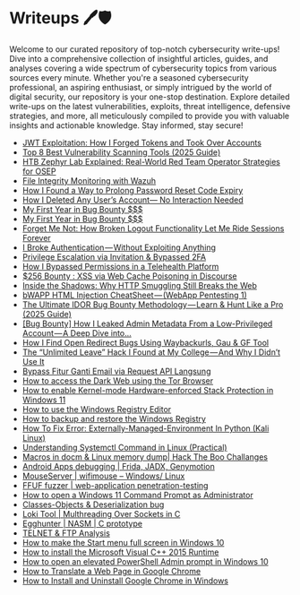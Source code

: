 # Writeups 🖊️🛡️
Welcome to our curated repository of top-notch cybersecurity write-ups! Dive into a comprehensive collection of insightful articles, guides, and analyses covering a wide spectrum of cybersecurity topics from various sources every minute. Whether you're a seasoned cybersecurity professional, an aspiring enthusiast, or simply intrigued by the world of digital security, our repository is your one-stop destination. Explore detailed write-ups on the latest vulnerabilities, exploits, threat intelligence, defensive strategies, and more, all meticulously compiled to provide you with valuable insights and actionable knowledge. Stay informed, stay secure!
<!-- WRITEUPS:START -->
- [JWT Exploitation: How I Forged Tokens and Took Over Accounts](https://infosecwriteups.com/jwt-exploitation-how-i-forged-tokens-and-took-over-accounts-2e7ab1cf4df8?source=rss----7b722bfd1b8d---4)
- [Top 8 Best Vulnerability Scanning Tools &lpar;2025 Guide&rpar;](https://infosecwriteups.com/top-8-best-vulnerability-scanning-tools-2025-guide-df3d4484c238?source=rss----7b722bfd1b8d---4)
- [HTB Zephyr Lab Explained: Real-World Red Team Operator Strategies for OSEP](https://infosecwriteups.com/htb-zephyr-lab-explained-real-world-red-team-operator-strategies-for-osep-22e250df83a2?source=rss----7b722bfd1b8d---4)
- [File Integrity Monitoring with Wazuh](https://infosecwriteups.com/file-integrity-monitoring-with-wazuh-aaffba77748d?source=rss----7b722bfd1b8d---4)
- [How I Found a Way to Prolong Password Reset Code Expiry](https://infosecwriteups.com/how-i-found-a-way-to-prolong-password-reset-code-expiry-6214391023de?source=rss----7b722bfd1b8d---4)
- [How I Deleted Any User’s Account— No Interaction Needed](https://infosecwriteups.com/how-i-deleted-any-users-account-no-interaction-needed-faae0442ff4f?source=rss----7b722bfd1b8d---4)
- [My First Year in Bug Bounty $$$](https://infosecwriteups.com/my-first-year-in-bug-bounty-9c87e0b68ac4?source=rss----7b722bfd1b8d---4)
- [My First Year in Bug Bounty $$$](https://infosecwriteups.com/my-first-year-in-bug-bounty-9c87e0b68ac4?source=rss------bug_bounty_writeup-5)
- [Forget Me Not: How Broken Logout Functionality Let Me Ride Sessions Forever](https://infosecwriteups.com/forget-me-not-how-broken-logout-functionality-let-me-ride-sessions-forever-3435e6d98845?source=rss----7b722bfd1b8d---4)
- [I Broke Authentication — Without Exploiting Anything](https://infosecwriteups.com/i-broke-authentication-without-exploiting-anything-9b1d7905b70f?source=rss----7b722bfd1b8d---4)
- [Privilege Escalation via Invitation &amp; Bypassed 2FA](https://medium.com/@edahmed008/privilege-escalation-via-invitation-bypassed-2fa-98219664764f?source=rss------bug_bounty_writeup-5)
- [How I Bypassed Permissions in a Telehealth Platform](https://medium.com/@mrro0o0tt/how-i-bypassed-permissions-in-a-telehealth-platform-f05b249b127c?source=rss------bug_bounty_writeup-5)
- [$256 Bounty : XSS via Web Cache Poisoning in Discourse](https://infosecwriteups.com/256-bounty-xss-via-web-cache-poisoning-in-discourse-594d5961555e?source=rss----7b722bfd1b8d---4)
- [Inside the Shadows: Why HTTP Smuggling Still Breaks the Web](https://medium.com/@es0557533/inside-the-shadows-why-http-smuggling-still-breaks-the-web-c81c69577fdd?source=rss------bug_bounty_writeup-5)
- [bWAPP HTML Injection CheatSheet — &lpar;WebApp Pentesting 1&rpar;](https://serkanbenol.medium.com/bwapp-html-injection-cheatsheet-webapp-pentesting-1-f6ae6719617a?source=rss------bug_bounty_writeup-5)
- [The Ultimate IDOR Bug Bounty Methodology — Learn &amp; Hunt Like a Pro &lpar;2025 Guide&rpar;](https://hackersatty.medium.com/the-ultimate-idor-bug-bounty-methodology-learn-hunt-like-a-pro-2025-guide-fd79e50fd7fe?source=rss------bug_bounty_writeup-5)
- [[Bug Bounty] How I Leaked Admin Metadata From a Low-Privileged Account — A Deep Dive into…](https://hackersatty.medium.com/bug-bounty-how-i-leaked-admin-metadata-from-a-low-privileged-account-a-deep-dive-into-23e0d699d792?source=rss------bug_bounty_writeup-5)
- [How I Find Open Redirect Bugs Using Waybackurls, Gau &amp; GF Tool](https://ch4ndan.medium.com/how-i-find-open-redirect-bugs-using-waybackurls-gau-gf-tool-64ac3dcb9aa0?source=rss------bug_bounty_writeup-5)
- [The “Unlimited Leave” Hack I Found at My College — And Why I Didn’t Use It](https://medium.com/@swarnimbandekar/vtop-idor-d73d42d206bc?source=rss------bug_bounty_writeup-5)
- [Bypass Fitur Ganti Email via Request API Langsung](https://medium.com/@FufuFaf1/bypass-fitur-ganti-email-via-request-api-langsung-fac831a8dc31?source=rss------bug_bounty_writeup-5)
- [How to access the Dark Web using the Tor Browser](https://www.bleepingcomputer.com/tutorials/how-to-access-the-dark-web-using-the-tor-browser/)
- [How to enable Kernel-mode Hardware-enforced Stack Protection in Windows 11](https://www.bleepingcomputer.com/tutorials/how-to-enable-kernel-mode-hardware-enforced-stack-protection-in-windows-11/)
- [How to use the Windows Registry Editor](https://www.bleepingcomputer.com/tutorials/how-to-use-the-windows-registry-editor/)
- [How to backup and restore the Windows Registry](https://www.bleepingcomputer.com/tutorials/how-to-backup-and-restore-the-windows-registry/)
- [How To Fix Error: Externally-Managed-Environment In Python &lpar;Kali Linux&rpar;](https://technicalnavigator.in/how-to-fix-error-externally-managed-environment-in-python-kali-linux/)
- [Understanding Systemctl Command in Linux &lpar;Practical&rpar;](https://technicalnavigator.in/understanding-systemctl-command-in-linux-practical/)
- [Macros in docm &amp; Linux memory dump| Hack The Boo  Challanges](https://technicalnavigator.in/macros-in-docm-linux-memory-dump-hack-the-boo-challanges/)
- [Android Apps debugging |  Frida, JADX, Genymotion](https://technicalnavigator.in/android-apps-debugging-frida-jadx-genymotion/)
- [MouseServer | wifimouse – Windows/ Linux](https://technicalnavigator.in/mouseserver-wifimouse-windows-linux/)
- [FFUF fuzzer | web-application penetration-testing](https://technicalnavigator.in/ffuf-fuzzer-web-application-penetration-testing/)
- [How to open a Windows 11 Command Prompt as Administrator](https://www.bleepingcomputer.com/tutorials/how-to-open-a-windows-11-command-prompt-as-administrator/)
- [Classes-Objects &amp; Deserialization bug](https://technicalnavigator.in/classes-objects-deserialization-bug/)
- [Loki Tool | Multhreading Over Sockets in C](https://technicalnavigator.in/loki-tool-multhreading-over-sockets-in-c/)
- [Egghunter | NASM | C prototype](https://technicalnavigator.in/egghunter-nasm-c-prototype/)
- [TELNET &amp; FTP Analysis](https://technicalnavigator.in/telnet-ftp-analysis/)
- [How to make the Start menu full screen in Windows 10](https://www.bleepingcomputer.com/tutorials/how-to-make-the-start-menu-full-screen-in-windows-10/)
- [How to install the Microsoft Visual C++ 2015 Runtime](https://www.bleepingcomputer.com/tutorials/how-to-install-the-microsoft-visual-c-2015-runtime/)
- [How to open an elevated PowerShell Admin prompt in Windows 10](https://www.bleepingcomputer.com/tutorials/how-to-open-an-elevated-powershell-admin-prompt-in-windows-10/)
- [How to Translate a Web Page in Google Chrome](https://www.bleepingcomputer.com/tutorials/how-to-translate-a-web-page-in-google-chrome/)
- [How to Install and Uninstall Google Chrome in Windows](https://www.bleepingcomputer.com/tutorials/how-to-install-and-uninstall-google-chrome-in-windows/)
<!-- WRITEUPS:END -->

